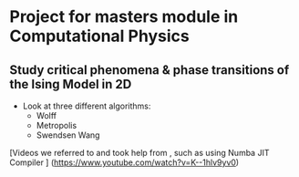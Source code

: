 # Project for masters module in Computational Physics
## Study critical phenomena & phase transitions of the Ising Model in 2D

- Look at three different algorithms:
  - Wolff
  - Metropolis
  - Swendsen Wang 

[Videos we referred to and took help from , such as using Numba JIT Compiler ] (https://www.youtube.com/watch?v=K--1hlv9yv0)
